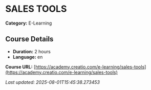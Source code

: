 # SALES TOOLS

**Category:** E-Learning

## Course Details

- **Duration:** 2 hours
- **Language:** en

**Course URL:** [https://academy.creatio.com/e-learning/sales-tools](https://academy.creatio.com/e-learning/sales-tools)

*Last updated: 2025-08-01T15:45:38.273453*
